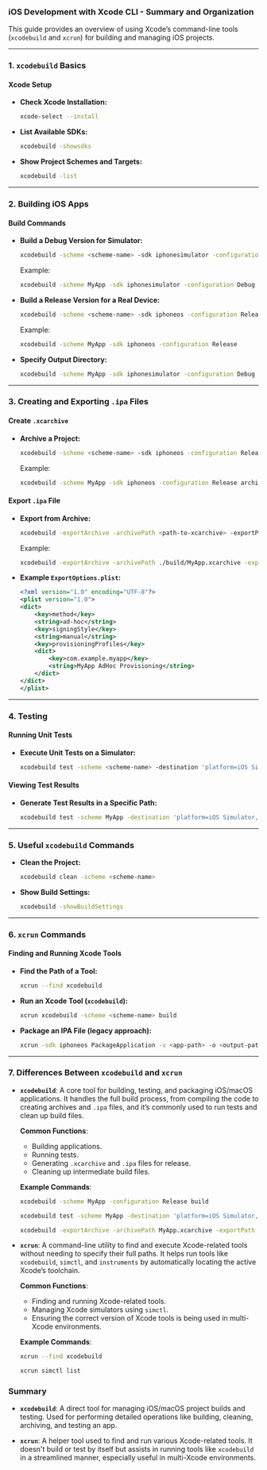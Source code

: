 ### iOS Development with Xcode CLI - Summary and Organization

This guide provides an overview of using Xcode’s command-line tools (`xcodebuild` and `xcrun`) for building and managing iOS projects.

---

### 1. **`xcodebuild` Basics**

#### Xcode Setup

- **Check Xcode Installation:**

  ```bash
  xcode-select --install
  ```

- **List Available SDKs:**

  ```bash
  xcodebuild -showsdks
  ```

- **Show Project Schemes and Targets:**

  ```bash
  xcodebuild -list
  ```

---

### 2. **Building iOS Apps**

#### Build Commands

- **Build a Debug Version for Simulator:**

  ```bash
  xcodebuild -scheme <scheme-name> -sdk iphonesimulator -configuration Debug
  ```

  Example:

  ```bash
  xcodebuild -scheme MyApp -sdk iphonesimulator -configuration Debug
  ```

- **Build a Release Version for a Real Device:**

  ```bash
  xcodebuild -scheme <scheme-name> -sdk iphoneos -configuration Release
  ```

  Example:

  ```bash
  xcodebuild -scheme MyApp -sdk iphoneos -configuration Release
  ```

- **Specify Output Directory:**

  ```bash
  xcodebuild -scheme MyApp -sdk iphonesimulator -configuration Debug -derivedDataPath ./build
  ```

---

### 3. **Creating and Exporting `.ipa` Files**

#### Create `.xcarchive`

- **Archive a Project:**

  ```bash
  xcodebuild -scheme <scheme-name> -sdk iphoneos -configuration Release archive -archivePath <path-to-output>
  ```

  Example:

  ```bash
  xcodebuild -scheme MyApp -sdk iphoneos -configuration Release archive -archivePath ./build/MyApp.xcarchive
  ```

#### Export `.ipa` File

- **Export from Archive:**

  ```bash
  xcodebuild -exportArchive -archivePath <path-to-xcarchive> -exportPath <output-path> -exportOptionsPlist <plist-file>
  ```

  Example:

  ```bash
  xcodebuild -exportArchive -archivePath ./build/MyApp.xcarchive -exportPath ./build/MyApp.ipa -exportOptionsPlist ExportOptions.plist
  ```

- **Example `ExportOptions.plist`:**

  ```xml
  <?xml version="1.0" encoding="UTF-8"?>
  <plist version="1.0">
  <dict>
      <key>method</key>
      <string>ad-hoc</string>
      <key>signingStyle</key>
      <string>manual</string>
      <key>provisioningProfiles</key>
      <dict>
          <key>com.example.myapp</key>
          <string>MyApp AdHoc Provisioning</string>
      </dict>
  </dict>
  </plist>
  ```

---

### 4. **Testing**

#### Running Unit Tests

- **Execute Unit Tests on a Simulator:**

  ```bash
  xcodebuild test -scheme <scheme-name> -destination 'platform=iOS Simulator,name=iPhone 11'
  ```

#### Viewing Test Results

- **Generate Test Results in a Specific Path:**

  ```bash
  xcodebuild test -scheme MyApp -destination 'platform=iOS Simulator,name=iPhone 11' -resultBundlePath ./test-results
  ```

---

### 5. **Useful `xcodebuild` Commands**

- **Clean the Project:**

  ```bash
  xcodebuild clean -scheme <scheme-name>
  ```

- **Show Build Settings:**

  ```bash
  xcodebuild -showBuildSettings
  ```

---

### 6. **`xcrun` Commands**

#### Finding and Running Xcode Tools

- **Find the Path of a Tool:**

  ```bash
  xcrun --find xcodebuild
  ```

- **Run an Xcode Tool (`xcodebuild`):**

  ```bash
  xcrun xcodebuild -scheme <scheme-name> build
  ```

- **Package an IPA File (legacy approach):**

  ```bash
  xcrun -sdk iphoneos PackageApplication -v <app-path> -o <output-path>
  ```

---

### 7. **Differences Between `xcodebuild` and `xcrun`**

- **`xcodebuild`**:
  A core tool for building, testing, and packaging iOS/macOS applications. It handles the full build process, from compiling the code to creating archives and `.ipa` files, and it’s commonly used to run tests and clean up build files.

  **Common Functions**:

  - Building applications.
  - Running tests.
  - Generating `.xcarchive` and `.ipa` files for release.
  - Cleaning up intermediate build files.

  **Example Commands**:

  ```bash
  xcodebuild -scheme MyApp -configuration Release build
  ```

  ```bash
  xcodebuild test -scheme MyApp -destination 'platform=iOS Simulator,name=iPhone 11'
  ```

  ```bash
  xcodebuild -exportArchive -archivePath MyApp.xcarchive -exportPath MyApp.ipa -exportOptionsPlist ExportOptions.plist
  ```

- **`xcrun`**:
  A command-line utility to find and execute Xcode-related tools without needing to specify their full paths. It helps run tools like `xcodebuild`, `simctl`, and `instruments` by automatically locating the active Xcode’s toolchain.

  **Common Functions**:

  - Finding and running Xcode-related tools.
  - Managing Xcode simulators using `simctl`.
  - Ensuring the correct version of Xcode tools is being used in multi-Xcode environments.

  **Example Commands**:

  ```bash
  xcrun --find xcodebuild
  ```

  ```bash
  xcrun simctl list
  ```

### **Summary**

- **`xcodebuild`**: A direct tool for managing iOS/macOS project builds and testing. Used for performing detailed operations like building, cleaning, archiving, and testing an app.

- **`xcrun`**: A helper tool used to find and run various Xcode-related tools. It doesn't build or test by itself but assists in running tools like `xcodebuild` in a streamlined manner, especially useful in multi-Xcode environments.
